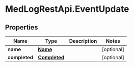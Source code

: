 # MedLogRestApi.EventUpdate

## Properties

Name | Type | Description | Notes
------------ | ------------- | ------------- | -------------
**name** | [**Name**](Name.md) |  | [optional] 
**completed** | [**Completed**](Completed.md) |  | [optional] 


